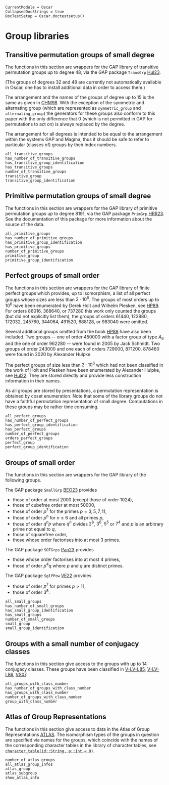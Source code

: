```@meta
CurrentModule = Oscar
CollapsedDocStrings = true
DocTestSetup = Oscar.doctestsetup()
```

# Group libraries

## Transitive permutation groups of small degree

The functions in this section are wrappers for the GAP library of
transitive permutation groups up to degree 48,
via the GAP package `TransGrp` [Hul23](@cite).

(The groups of degrees 32 and 48 are currently not automatically
available in Oscar,
one has to install additional data in order to access them.)

The arrangement and the names of the groups of degree up to 15 is the same as given in
[CHM98](@cite). With the exception of the symmetric and alternating group (which are represented
as `symmetric_group` and `alternating_group`) the generators for these groups also conform to this paper with
the only difference that 0 (which is not permitted in GAP for permutations to act on) is always replaced by
the degree.

The arrangement for all degrees is intended to be equal to the arrangement within the systems GAP and Magma, thus it
should be safe to refer to particular (classes of) groups by their index numbers.


```@docs
all_transitive_groups
has_number_of_transitive_groups
has_transitive_group_identification
has_transitive_groups
number_of_transitive_groups
transitive_group
transitive_group_identification
```

## Primitive permutation groups of small degree

The functions in this section are wrappers for the GAP library of
primitive permutation groups up to degree 8191,
via the GAP package `PrimGrp` [HRR23](@cite).
See the documentation of this package for more information about
the source of the data.

```@docs
all_primitive_groups
has_number_of_primitive_groups
has_primitive_group_identification
has_primitive_groups
number_of_primitive_groups
primitive_group
primitive_group_identification
```

## Perfect groups of small order

The functions in this section are wrappers for the GAP library of finite perfect
groups which provides, up to isomorphism, a list of all perfect groups whose
sizes are less than $2\cdot 10^6$. The groups of most orders up to $10^6$ have been
enumerated by Derek Holt and Wilhelm Plesken, see [HP89](@cite). For orders
86016, 368640, or 737280 this work only counted the groups (but did not
explicitly list them), the groups of orders 61440, 122880, 172032,
245760, 344064, 491520, 688128, or 983040 were omitted.

Several additional groups omitted from the book [HP89](@cite) have also
been included. Two groups -- one of order 450000 with a factor group of
type $A_6$ and the one of order 962280 -- were found in 2005 by Jack Schmidt.
Two groups of order 243000 and one each of orders 729000, 871200, 878460
were found in 2020 by Alexander Hulpke.

The perfect groups of size less than $2\cdot 10^6$ which had not been
classified in the work of Holt and Plesken have been enumerated by Alexander
Hulpke, see [Hul22](@cite).
They are stored directly and provide less construction information
in their names.

As all groups are stored by presentations, a permutation representation
is obtained by coset enumeration. Note that some of the library groups do
not have a faithful permutation representation of small degree.
Computations in these groups may be rather time consuming.

```@docs
all_perfect_groups
has_number_of_perfect_groups
has_perfect_group_identification
has_perfect_groups
number_of_perfect_groups
orders_perfect_groups
perfect_group
perfect_group_identification
```

## Groups of small order

The functions in this section are wrappers for the GAP library of
the following groups.

The GAP package `SmallGrp` [BEO23](@cite) provides

- those of order at most 2000 (except those of order 1024),
- those of cubefree order at most 50000,
- those of order $p^7$ for the primes $p = 3, 5, 7, 11$,
- those of order $p^n$ for $n \leq 6$ and all primes $p$,
- those of order $q^n p$ where $q^n$ divides $2^8$, $3^6$, $5^5$
  or $7^4$ and $p$ is an arbitrary prime not equal to $q$,
- those of squarefree order,
- those whose order factorises into at most 3 primes.

The GAP package `SOTGrps` [Pan23](@cite) provides

- those whose order factorises into at most 4 primes,
- those of order $p^4 q$ where $p$ and $q$ are distinct primes.

The GAP package `SglPPow` [VE22](@cite)  provides

- those of order $p^7$ for primes $p > 11$,
- those of order $3^8$.

```@docs
all_small_groups
has_number_of_small_groups
has_small_group_identification
has_small_groups
number_of_small_groups
small_group
small_group_identification
```

## Groups with a small number of conjugacy classes

The functions in this section give access to the groups with
up to 14 conjugacy classes.
These groups have been classified in [V-LV-L85](@cite), [V-LV-L86](@cite),
[VS07](@cite).

```@docs
all_groups_with_class_number
has_number_of_groups_with_class_number
has_groups_with_class_number
number_of_groups_with_class_number
group_with_class_number
```

## Atlas of Group Representations

The functions in this section give access to data in the
Atlas of Group Representations [ATLAS](@cite).
The isomorphism types of the groups in question are specified via
names for the groups, which coincide with the names of the
corresponding character tables in the library of character tables,
see [`character_table(id::String, p::Int = 0)`](@ref).

```@docs
number_of_atlas_groups
all_atlas_group_infos
atlas_group
atlas_subgroup
show_atlas_info
```
